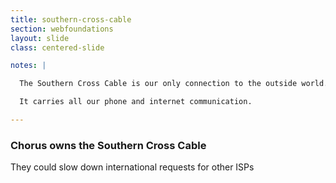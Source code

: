 ```yaml
---
title: southern-cross-cable
section: webfoundations
layout: slide
class: centered-slide

notes: |

  The Southern Cross Cable is our only connection to the outside world.

  It carries all our phone and internet communication.

---
```


### Chorus owns the Southern Cross Cable

They could slow down international requests for other ISPs
